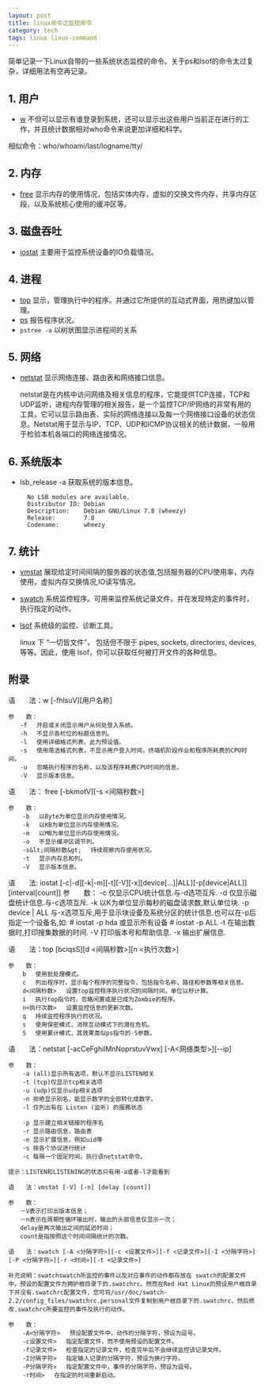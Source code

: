 ```yaml
---
layout: post
title: linux命令之监控命令
category: tech
tags: linux linux-command
---
```


简单记录一下Linux自带的一些系统状态监控的命令。关于ps和lsof的命令太过复杂，详细用法有空再记录。

## 1. 用户

* [w](#_w) 不但可以显示有谁登录到系统，还可以显示出这些用户当前正在进行的工作，并且统计数据相对who命令来说更加详细和科学。

相似命令：who/whoami/last/logname/tty/

## 2. 内存

* [free](#_free) 显示内存的使用情况，包括实体内存，虚拟的交换文件内存，共享内存区段，以及系统核心使用的缓冲区等。



## 3. 磁盘吞吐

* [iostat](#_iostat) 主要用于监控系统设备的IO负载情况。

## 4. 进程

* [top](#_top) 显示，管理执行中的程序。并通过它所提供的互动式界面，用热键加以管理。
* [ps](#_ps) 报告程序状况。
* `pstree -a` 以树状图显示进程间的关系

## 5. 网络

* [netstat](#_netstat) 显示网络连接、路由表和网络接口信息。

	netstat是在内核中访问网络及相关信息的程序，它能提供TCP连接，TCP和UDP监听，进程内存管理的相关报告，是一个监控TCP/IP网络的非常有用的工具，它可以显示路由表、实际的网络连接以及每一个网络接口设备的状态信息。Netstat用于显示与IP、TCP、UDP和ICMP协议相关的统计数据，一般用于检验本机各端口的网络连接情况。
	
## 6. 系统版本

* lsb_release -a 获取系统的版本信息。

		No LSB modules are available.
		Distributor ID: Debian
		Description:    Debian GNU/Linux 7.8 (wheezy)
		Release:        7.8
		Codename:       wheezy
		
## 7. 统计

* [vmstat](#_vmstat) 展现给定时间间隔的服务器的状态值,包括服务器的CPU使用率，内存使用，虚拟内存交换情况,IO读写情况。
* [swatch](#_swatch) 系统监控程序。可用来监控系统记录文件，并在发现特定的事件时，执行指定的动作。
* [lsof](#) 系统级的监控、诊断工具。

	linux 下 “一切皆文件”，	包括但不限于 pipes, sockets, directories, devices, 等等。因此，使用 lsof，你可以获取任何被打开文件的各种信息。


## 附录

<span id="_w"></span>
	语　　法：w [-fhlsuV][用户名称]
	
	参　　数： 
	　　-f 　开启或关闭显示用户从何处登入系统。 
	　　-h 　不显示各栏位的标题信息列。 
	　　-l 　使用详细格式列表，此为预设值。 
	　　-s 　使用简洁格式列表，不显示用户登入时间，终端机阶段作业和程序所耗费的CPU时间。 
	　　-u 　忽略执行程序的名称，以及该程序耗费CPU时间的信息。 
	　　-V 　显示版本信息。

<span id="_free"></span>
	语　　法： free [-bkmotV][-s &lt;间隔秒数&gt;]
	
	参　　数： 
		-b 　以Byte为单位显示内存使用情况。 
		-k 　以KB为单位显示内存使用情况。 
		-m 　以MB为单位显示内存使用情况。 
		-o 　不显示缓冲区调节列。 
		-s&lt;间隔秒数&gt; 　持续观察内存使用状况。 
		-t 　显示内存总和列。 
		-V 　显示版本信息。
		
<span id="_iostat"></span>
	语　　法: iostat [-c|-d][-k|-m][-t][-V][-x][device[...]|ALL][-p[device|ALL]][interval[count]]
	参　　数：
		-c 仅显示CPU统计信息.与-d选项互斥.
		-d 仅显示磁盘统计信息.与-c选项互斥.
		-k 以K为单位显示每秒的磁盘请求数,默认单位块.
		-p device | ALL
		  与-x选项互斥,用于显示块设备及系统分区的统计信息.也可以在-p后指定一个设备名,如:
		  # iostat -p hda
		  或显示所有设备
		  # iostat -p ALL
		-t    在输出数据时,打印搜集数据的时间.
		-V    打印版本号和帮助信息.
		-x    输出扩展信息.
		
<span id="_top"></span>
	语　　法：top [bciqsS][d <间隔秒数>][n <执行次数>]
	
	参　　数： 
		b 　使用批处理模式。 
		c 　列出程序时，显示每个程序的完整指令，包括指令名称，路径和参数等相关信息。 
		d<间隔秒数> 　设置top监控程序执行状况的间隔时间，单位以秒计算。 
		i 　执行top指令时，忽略闲置或是已成为Zombie的程序。 
		n<执行次数> 　设置监控信息的更新次数。 
		q 　持续监控程序执行的状况。 
		s 　使用保密模式，消除互动模式下的潜在危机。 
		S 　使用累计模式，其效果类似ps指令的-S参数。

<span id="_netstat"></span>
	语　　法：netstat [-acCeFghilMnNoprstuvVwx] [-A<网络类型>][--ip]
	
	参　　数：
		-a (all)显示所有选项，默认不显示LISTEN相关
		-t (tcp)仅显示tcp相关选项
		-u (udp)仅显示udp相关选项
		-n 拒绝显示别名，能显示数字的全部转化成数字。
		-l 仅列出有在 Listen (监听) 的服務状态
		
		-p 显示建立相关链接的程序名
		-r 显示路由信息，路由表
		-e 显示扩展信息，例如uid等
		-s 按各个协议进行统计
		-c 每隔一个固定时间，执行该netstat命令。

	提示：LISTEN和LISTENING的状态只有用-a或者-l才能看到
<span id="_vmstat"></span>

	语　　法：vmstat [-V] [-n] [delay [count]]
	
	参　　数：
	　　－V表示打印出版本信息；
	　　－n表示在周期性循环输出时，输出的头部信息仅显示一次；
	　　delay是两次输出之间的延迟时间；
	　　count是指按照这个时间间隔统计的次数。

<span id="_swatch"></span>

	语　　法：swatch [-A <分隔字符>][-c <设置文件>][-f <记录文件>][-I <分隔字符>][-P <分隔字符>][-r <时间>][-t <记录文件>]
	
	补充说明：swatchswatch所监控的事件以及对应事件的动作都存放在 swatch的配置文件中。预设的配置文件为拥护根目录下的.swatchrc。然而在Red Hat Linux的预设用户根目录下并没有.swatchrc配置文件，您可将/usr/doc/swatch- 2.2/config_files/swatchrc.personal文件复制到用户根目录下的.swatchrc，然后修改.swatchrc所要监控的事件及执行的动作。

	参　　数： 
		-A<分隔字符> 　预设配置文件中，动作的分隔字符，预设为逗号。 
		-c设置文件> 　指定配置文件，而不使用预设的配置文件。 
		-f记录文件> 　检查指定的记录文件，检查完毕后不会继续监控该记录文件。 
		-I分隔字符> 　指定输入记录的分隔字符，预设为换行字符。 
		-P分隔字符> 　指定配置文件中，事件的分隔字符，预设为逗号。 
		-r时间> 　在指定的时间重新启动。 
